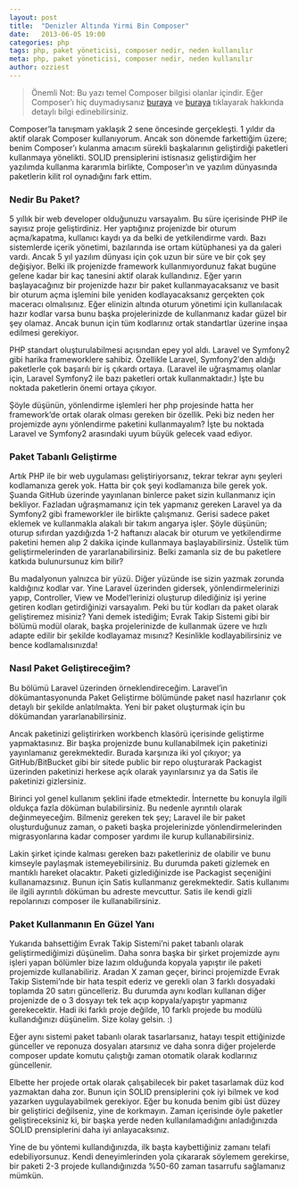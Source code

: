 ```yaml
---
layout: post
title:  "Denizler Altında Yirmi Bin Composer"
date:   2013-06-05 19:00
categories: php
tags: php, paket yöneticisi, composer nedir, neden kullanılır
meta: php, paket yöneticisi, composer nedir, neden kullanılır
author: ozziest
---
```


> Önemli Not: Bu yazı temel Composer bilgisi olanlar içindir. Eğer Composer’ı hiç duymadıysanız [buraya](https://web.archive.org/web/20140816200545/https://getcomposer.org/) ve [buraya](https://web.archive.org/web/20140906052958/http://www.cangelis.com/php-composer-nedir-nasil-kullanilir/) tıklayarak hakkında detaylı bilgi edinebilirsiniz.

Composer’la tanışmam yaklaşık 2 sene öncesinde gerçekleşti. 1 yıldır da aktif olarak Composer kullanıyorum. Ancak son dönemde farkettiğim üzere; benim Composer’ı kulanma amacım sürekli başkalarının geliştirdiği paketleri kullanmaya yönelikti. SOLID prensiplerini istisnasız geliştirdiğim her yazılımda kullanma kararımla birlikte, Composer’ın ve yazılım dünyasında paketlerin kilit rol oynadığını fark ettim.

### Nedir Bu Paket?

5 yıllık bir web developer olduğunuzu varsayalım. Bu süre içerisinde PHP ile sayısız proje geliştirdiniz. Her yaptığınız projenizde bir oturum açma/kapatma, kullanıcı kaydı ya da belki de yetkilendirme vardı. Bazı sistemlerde içerik yönetimi, bazılarında ise ortam kütüphanesi ya da galeri vardı. Ancak 5 yıl yazılım dünyası için çok uzun bir süre ve bir çok şey değişiyor. Belki ilk projenizde framework kullanmıyordunuz fakat bugüne gelene kadar bir kaç tanesini aktif olarak kullandınız. Eğer yarın başlayacağınız bir projenizde hazır bir paket kullanmayacaksanız ve basit bir oturum açma işlemini bile yeniden kodlayacaksanız gerçekten çok maceracı olmalısınız. Eğer elinizin altında oturum yönetimi için kullanılacak hazır kodlar varsa bunu başka projelerinizde de kullanmanız kadar güzel bir şey olamaz. Ancak bunun için tüm kodlarınız ortak standartlar üzerine inşaa edilmesi gerekiyor.

PHP standart oluşturulabilmesi açısından epey yol aldı. Laravel ve Symfony2 gibi harika frameworklere sahibiz. Özellikle Laravel, Symfony2′den aldığı paketlerle çok başarılı bir iş çıkardı ortaya. (Laravel ile uğraşmamış olanlar için, Laravel Symfony2 ile bazı paketleri ortak kullanmaktadır.) İşte bu noktada paketlerin önemi ortaya çıkıyor.

Şöyle düşünün, yönlendirme işlemleri her php projesinde hatta her framework’de ortak olarak olması gereken bir özellik. Peki biz neden her projemizde aynı yönlendirme paketini kullanmayalım? İşte bu noktada Laravel ve Symfony2 arasındaki uyum büyük gelecek vaad ediyor.

### Paket Tabanlı Geliştirme

Artık PHP ile bir web uygulaması geliştiriyorsanız, tekrar tekrar aynı şeyleri kodlamanıza gerek yok. Hatta bir çok şeyi kodlamanıza bile gerek yok. Şuanda GitHub üzerinde yayınlanan binlerce paket sizin kullanmanız için bekliyor. Fazladan uğraşmamanız için tek yapmanız gereken Laravel ya da Symfony2 gibi frameworkler ile birlikte çalışmanız. Gerisi sadece paket eklemek ve kullanmakla alakalı bir takım angarya işler. Şöyle düşünün; oturup sıfırdan yazdığızda 1-2 haftanızı alacak bir oturum ve yetkilendirme paketini hemen alıp 2 dakika içinde kullanmaya başlayabilirsiniz. Üstelik tüm geliştirmelerinden de yararlanabilirsiniz. Belki zamanla siz de bu paketlere katkıda bulunursunuz kim bilir?

Bu madalyonun yalnızca bir yüzü. Diğer yüzünde ise sizin yazmak zorunda kaldığınız kodlar var. Yine Laravel üzerinden gidersek, yönlendirmelerinizi yapıp, Controller, View ve Model‘lerinizi oluşturup dilediğiniz işi yerine getiren kodları getirdiğinizi varsayalım. Peki bu tür kodları da paket olarak geliştiremez misiniz? Yani demek istediğim; Evrak Takip Sistemi gibi bir bölümü modül olarak, başka projelerinizde de kullanmak üzere ve hızlı adapte edilir bir şekilde kodlayamaz mısınız? Kesinlikle kodlayabilirsiniz ve bence kodlamalısınızda!

### Nasıl Paket Geliştireceğim?

Bu bölümü Laravel üzerinden örneklendireceğim. Laravel’in dökümantasyonunda Paket Geliştirme bölümünde paket nasıl hazırlanır çok detaylı bir şekilde anlatılmakta. Yeni bir paket oluşturmak için bu dökümandan yararlanabilirsiniz.

Ancak paketinizi geliştirirken workbench klasörü içerisinde geliştirme yapmaktasınız. Bir başka projenizde bunu kullanabilmek için paketinizi yayınlamanız gerekmektedir. Burada karşınıza iki yol çıkıyor; ya GitHub/BitBucket gibi bir sitede public bir repo oluşturarak Packagist üzerinden paketinizi herkese açık olarak yayınlarsınız ya da Satis ile paketinizi gizlersiniz.

Birinci yol genel kullanım şeklini ifade etmektedir. İnternette bu konuyla ilgili oldukça fazla döküman bulabilirsiniz. Bu nedenle ayrıntılı olarak değinmeyeceğim. Bilmeniz gereken tek şey; Laravel ile bir paket oluşturduğunuz zaman, o paketi başka projelerinizde yönlendirmelerinden migrasyonlarına kadar composer yardımı ile kurup kullanabilirsiniz.

Lakin şirket içinde kalması gereken bazı paketleriniz de olabilir ve bunu kimseyle paylaşmak istemeyebilirsiniz. Bu durumda paketi gizlemek en mantıklı hareket olacaktır. Paketi gizlediğinizde ise Packagist seçeniğini kullanamazsınız. Bunun için Satis kullanmanız gerekmektedir. Satis kullanımı ile ilgili ayrıntılı döküman bu adreste mevcuttur. Satis ile kendi gizli repolarınızı composer ile kullanabilirsiniz.

### Paket Kullanmanın En Güzel Yanı

Yukarıda bahsettiğim Evrak Takip Sistemi’ni paket tabanlı olarak geliştirmediğimizi düşünelim. Daha sonra başka bir şirket projemizde aynı işleri yapan bölümler bize lazım olduğunda kopyala yapıştır ile paketi projemizde kullanabiliriz. Aradan X zaman geçer, birinci projemizde Evrak Takip Sistemi’nde bir hata tespit ederiz ve gerekli olan 3 farklı dosyadaki toplamda 20 satırı güncelleriz. Bu durumda aynı kodları kullanan diğer projenizde de o 3 dosyayı tek tek açıp kopyala/yapıştır yapmanız gerekecektir. Hadi iki farklı proje değilde, 10 farklı projede bu modülü kullandığınızı düşünelim. Size kolay gelsin. :)

Eğer aynı sistemi paket tabanlı olarak tasarlarsanız, hatayı tespit ettiğinizde günceller ve reponuza dosyaları atarsınız ve daha sonra diğer projelerde composer update komutu çalıştığı zaman otomatik olarak kodlarınız güncellenir.

Elbette her projede ortak olarak çalışabilecek bir paket tasarlamak düz kod yazmaktan daha zor. Bunun için SOLID prensiplerini çok iyi bilmek ve kod yazarken uygulayabilmek gerekiyor. Eğer bu konuda benim gibi üst düzey bir geliştirici değilseniz, yine de korkmayın. Zaman içerisinde öyle paketler geliştireceksiniz ki, bir başka yerde neden kullanılamadığını anladığınızda SOLID prensiplerini daha iyi anlayacaksınız.

Yine de bu yöntemi kullandığınızda, ilk başta kaybettiğiniz zamanı telafi edebiliyorsunuz. Kendi deneyimlerinden yola çıkararak söylemem gerekirse, bir paketi 2-3 projede kullandığınızda %50-60 zaman tasarrufu sağlamanız mümkün.


